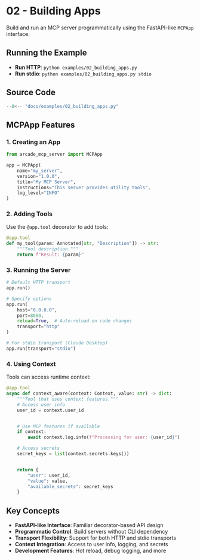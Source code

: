 # 02 - Building Apps

Build and run an MCP server programmatically using the FastAPI-like `MCPApp` interface.

## Running the Example

- **Run HTTP**: `python examples/02_building_apps.py`
- **Run stdio**: `python examples/02_building_apps.py stdio`

## Source Code

```python
--8<-- "docs/examples/02_building_apps.py"
```

## MCPApp Features

### 1. Creating an App

```python
from arcade_mcp_server import MCPApp

app = MCPApp(
    name="my_server",
    version="1.0.0",
    title="My MCP Server",
    instructions="This server provides utility tools",
    log_level="INFO"
)
```

### 2. Adding Tools

Use the `@app.tool` decorator to add tools:
```python
@app.tool
def my_tool(param: Annotated[str, "Description"]) -> str:
    """Tool description."""
    return f"Result: {param}"
```

### 3. Running the Server

```python
# Default HTTP transport
app.run()

# Specify options
app.run(
    host="0.0.0.0",
    port=8080,
    reload=True,  # Auto-reload on code changes
    transport="http"
)

# For stdio transport (Claude Desktop)
app.run(transport="stdio")
```

### 4. Using Context

Tools can access runtime context:
```python
@app.tool
async def context_aware(context: Context, value: str) -> dict:
    """Tool that uses context features."""
    # Access user info
    user_id = context.user_id


    # Use MCP features if available
    if context:
        await context.log.info(f"Processing for user: {user_id}")

    # Access secrets
    secret_keys = list(context.secrets.keys())


    return {
        "user": user_id,
        "value": value,
        "available_secrets": secret_keys
    }
```

## Key Concepts

- **FastAPI-like Interface**: Familiar decorator-based API design
- **Programmatic Control**: Build servers without CLI dependency
- **Transport Flexibility**: Support for both HTTP and stdio transports
- **Context Integration**: Access to user info, logging, and secrets
- **Development Features**: Hot reload, debug logging, and more
